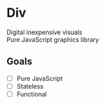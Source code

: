 # Div
Digital inexpensive visuals  
Pure JavaScript graphics library

## Goals
- [ ] Pure JavaScript
- [ ] Stateless
- [ ] Functional